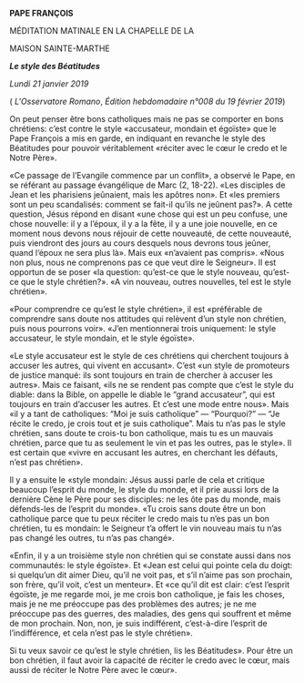 **PAPE FRANÇOIS**

MÉDITATION MATINALE EN LA CHAPELLE DE LA

MAISON SAINTE-MARTHE

***Le style des Béatitudes***

*Lundi 21 janvier 2019*

( *L'Osservatore Romano*, *Édition hebdomadaire n°008 du 19 février 2019*)

On peut penser être bons catholiques mais ne pas se comporter en bons chrétiens: c’est contre le style «accusateur, mondain et égoïste» que le Pape François a mis en garde, en indiquant en revanche le style des Béatitudes pour pouvoir véritablement «réciter avec le cœur le credo et le Notre Père».

«Ce passage de l’Evangile commence par un conflit», a observé le Pape, en se référant au passage évangélique de Marc (2, 18-22). «Les disciples de Jean et les pharisiens jeûnaient, mais les apôtres non». Et «les premiers sont un peu scandalisés: comment se fait-il qu’ils ne jeûnent pas?». A cette question, Jésus répond en disant «une chose qui est un peu confuse, une chose nouvelle: il y a l’époux, il y a la fête, il y a une joie nouvelle, en ce moment nous devons nous réjouir de cette nouveauté, de cette nouveauté, puis viendront des jours au cours desquels nous devrons tous jeûner, quand l’époux ne sera plus là». Mais eux «n’avaient pas compris». «Nous non plus, nous ne comprenons pas ce que veut dire le Seigneur». Il est opportun de se poser «la question: qu’est-ce que le style nouveau, qu’est-ce que le style chrétien?». «A vin nouveau, outres nouvelles, tel est le style chrétien».

«Pour comprendre ce qu’est le style chrétien», il est «préférable de comprendre sans doute nos attitudes qui relèvent d’un style non chrétien, puis nous pourrons voir». «J’en mentionnerai trois uniquement: le style accusateur, le style mondain, et le style égoïste».

«Le style accusateur est le style de ces chrétiens qui cherchent toujours à accuser les autres, qui vivent en accusant». C’est «un style de promoteurs de justice manqué: ils sont toujours en train de chercher à accuser les autres». Mais ce faisant, «ils ne se rendent pas compte que c’est le style du diable: dans la Bible, on appelle le diable le “grand accusateur”, qui est toujours en train d’accuser les autres. Et c’est une mode entre nous». Mais «il y a tant de catholiques: “Moi je suis catholique” — “Pourquoi?” — “Je récite le credo, je crois tout et je suis catholique”. Mais tu n’as pas le style chrétien, sans doute te crois-tu bon catholique, mais tu es un mauvais chrétien, parce que tu as seulement le vin et pas les outres, pas le style». Il est certain que «vivre en accusant les autres, en cherchant les défauts, n’est pas chrétien».

Il y a ensuite le «style mondain: Jésus aussi parle de cela et critique beaucoup l’esprit du monde, le style du monde, et il prie aussi lors de la dernière Cène le Père pour ses disciples: ne les ôte pas du monde, mais défends-les de l’esprit du monde». «Tu crois sans doute être un bon catholique parce que tu peux réciter le credo mais tu n’es pas un bon chrétien, tu es mondain: le Seigneur t’a offert le vin nouveau mais tu n’as pas changé les outres, tu n’as pas changé».

«Enfin, il y a un troisième style non chrétien qui se constate aussi dans nos communautés: le style égoïste». Et «Jean est celui qui pointe cela du doigt: si quelqu’un dit aimer Dieu, qu’il ne voit pas, et s’il n’aime pas son prochain, son frère, qu’il voit, c’est un menteur». Et «ce qu’il dit est clair: c’est l’esprit égoïste, je me regarde moi, je me crois bon catholique, je fais les choses, mais je ne me préoccupe pas des problèmes des autres; je ne me préoccupe pas des guerres, des maladies, des gens qui souffrent et même de mon prochain. Non, non, je suis indifférent, c’est-à-dire l’esprit de l’indifférence, et cela n’est pas le style chrétien».

Si tu veux savoir ce qu’est le style chrétien, lis les Béatitudes». Pour être un bon chrétien, il faut avoir la capacité de réciter le credo avec le cœur, mais aussi de réciter le Notre Père avec le cœur».